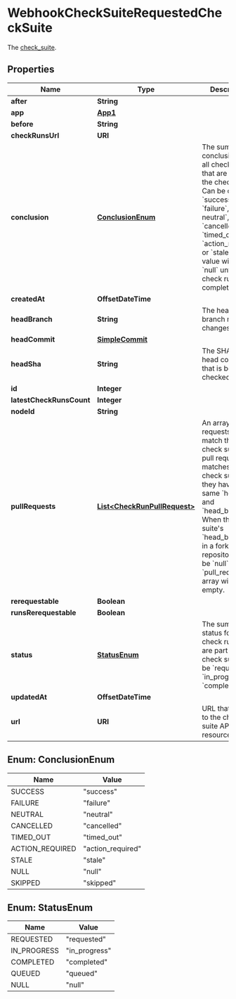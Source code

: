 

# WebhookCheckSuiteRequestedCheckSuite

The [check_suite](https://docs.github.com/rest/reference/checks#suites).

## Properties

| Name | Type | Description | Notes |
|------------ | ------------- | ------------- | -------------|
|**after** | **String** |  |  |
|**app** | [**App1**](App1.md) |  |  |
|**before** | **String** |  |  |
|**checkRunsUrl** | **URI** |  |  |
|**conclusion** | [**ConclusionEnum**](#ConclusionEnum) | The summary conclusion for all check runs that are part of the check suite. Can be one of &#x60;success&#x60;, &#x60;failure&#x60;,&#x60; neutral&#x60;, &#x60;cancelled&#x60;, &#x60;timed_out&#x60;, &#x60;action_required&#x60; or &#x60;stale&#x60;. This value will be &#x60;null&#x60; until the check run has completed. |  |
|**createdAt** | **OffsetDateTime** |  |  |
|**headBranch** | **String** | The head branch name the changes are on. |  |
|**headCommit** | [**SimpleCommit**](SimpleCommit.md) |  |  |
|**headSha** | **String** | The SHA of the head commit that is being checked. |  |
|**id** | **Integer** |  |  |
|**latestCheckRunsCount** | **Integer** |  |  |
|**nodeId** | **String** |  |  |
|**pullRequests** | [**List&lt;CheckRunPullRequest&gt;**](CheckRunPullRequest.md) | An array of pull requests that match this check suite. A pull request matches a check suite if they have the same &#x60;head_sha&#x60; and &#x60;head_branch&#x60;. When the check suite&#39;s &#x60;head_branch&#x60; is in a forked repository it will be &#x60;null&#x60; and the &#x60;pull_requests&#x60; array will be empty. |  |
|**rerequestable** | **Boolean** |  |  [optional] |
|**runsRerequestable** | **Boolean** |  |  [optional] |
|**status** | [**StatusEnum**](#StatusEnum) | The summary status for all check runs that are part of the check suite. Can be &#x60;requested&#x60;, &#x60;in_progress&#x60;, or &#x60;completed&#x60;. |  |
|**updatedAt** | **OffsetDateTime** |  |  |
|**url** | **URI** | URL that points to the check suite API resource. |  |



## Enum: ConclusionEnum

| Name | Value |
|---- | -----|
| SUCCESS | &quot;success&quot; |
| FAILURE | &quot;failure&quot; |
| NEUTRAL | &quot;neutral&quot; |
| CANCELLED | &quot;cancelled&quot; |
| TIMED_OUT | &quot;timed_out&quot; |
| ACTION_REQUIRED | &quot;action_required&quot; |
| STALE | &quot;stale&quot; |
| NULL | &quot;null&quot; |
| SKIPPED | &quot;skipped&quot; |



## Enum: StatusEnum

| Name | Value |
|---- | -----|
| REQUESTED | &quot;requested&quot; |
| IN_PROGRESS | &quot;in_progress&quot; |
| COMPLETED | &quot;completed&quot; |
| QUEUED | &quot;queued&quot; |
| NULL | &quot;null&quot; |



